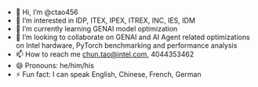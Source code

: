 - 👋 Hi, I’m @ctao456
- 👀 I’m interested in IDP, ITEX, IPEX, ITREX, INC, IES, IDM
- 🌱 I’m currently learning GENAI model optimization
- 💞️ I’m looking to collaborate on GENAI and AI Agent related optimizations on Intel hardware, PyTorch benchmarking and performance analysis
- 📫 How to reach me chun.tao@intel.com, 4044353462
- 😄 Pronouns: he/him/his
- ⚡ Fun fact: I can speak English, Chinese, French, German

<!---
ctao456/ctao456 is a ✨ special ✨ repository because its `README.md` (this file) appears on your GitHub profile.
You can click the Preview link to take a look at your changes.
--->
